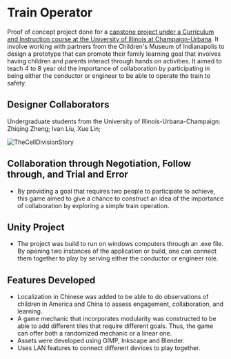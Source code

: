 # Train Operator
Proof of concept project done for a [capstone project under a Curriculum and Instruction course at the University of Illinois at Champaign-Urbana](https://education.illinois.edu/course/CI/489). It involve working with partners from the Children's Museum of Indianapolis to design a prototype that can promote their family learning goal that involves having children and parents interact through hands on activities. It aimed to teach 4 to 8 year old the importance of collaboration by participating in being either the conductor or engineer to be able to operate the train to safety.

## Designer Collaborators
Undergraduate students from the University of Illinois-Urbana-Champaign: Zhiqing Zheng; Ivan Liu, Xue Lin;  

![TheCellDivisionStory](MyRepoFiles/gameWalkthrough.gif)

## Collaboration through Negotiation, Follow through, and Trial and Error
- By providing a goal that requires two people to participate to achieve, this game aimed to give a chance to construct an idea of the importance of collaboration by exploring a simple train operation.

## Unity Project
- The project was build to run on windows computers through an .exe file. By opening two instances of the application or build, one can connect them together to play by serving either the conductor or engineer role.

## Features Developed
- Localization in Chinese was added to be able to do observations of children in America and China to assess engagement, collaboration, and learning. 
- A game mechanic that incorporates modularity was constructed to be able to add different tiles that require different goals. Thus, the game can offer both a randomized mechanic or a linear one.
- Assets were developed using GIMP, Inkscape and Blender.
- Uses LAN features to connect different devices to play together.

